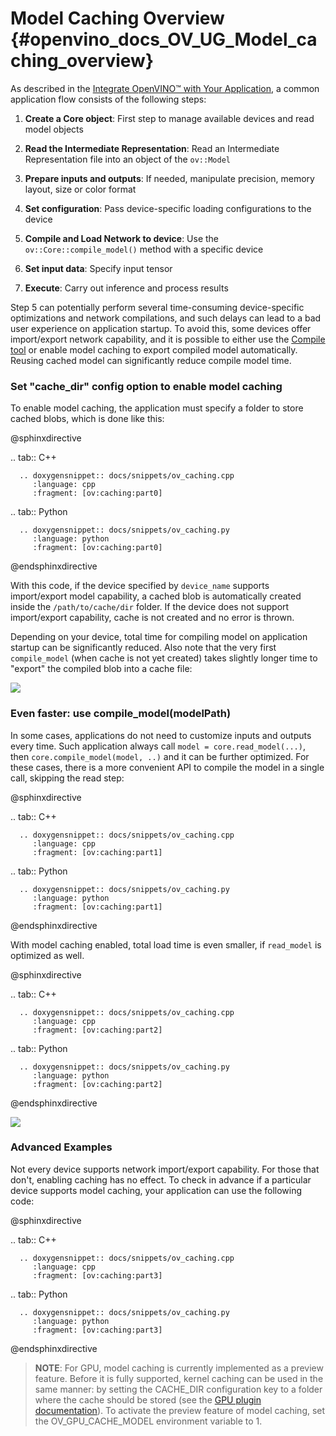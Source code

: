 # Model Caching Overview {#openvino_docs_OV_UG_Model_caching_overview}

As described in the [Integrate OpenVINO™ with Your Application](integrate_with_your_application.md), a common application flow consists of the following steps:

1. **Create a Core object**: First step to manage available devices and read model objects

2. **Read the Intermediate Representation**: Read an Intermediate Representation file into an object of the `ov::Model`

3. **Prepare inputs and outputs**: If needed, manipulate precision, memory layout, size or color format

4. **Set configuration**: Pass device-specific loading configurations to the device

5. **Compile and Load Network to device**: Use the `ov::Core::compile_model()` method with a specific device

6. **Set input data**: Specify input tensor

7. **Execute**: Carry out inference and process results

Step 5 can potentially perform several time-consuming device-specific optimizations and network compilations,
and such delays can lead to a bad user experience on application startup. To avoid this, some devices offer
import/export network capability, and it is possible to either use the [Compile tool](../../tools/compile_tool/README.md)
or enable model caching to export compiled model automatically. Reusing cached model can significantly reduce compile model time.

### Set "cache_dir" config option to enable model caching

To enable model caching, the application must specify a folder to store cached blobs, which is done like this:

@sphinxdirective

.. tab:: C++

      .. doxygensnippet:: docs/snippets/ov_caching.cpp
         :language: cpp
         :fragment: [ov:caching:part0]

.. tab:: Python

      .. doxygensnippet:: docs/snippets/ov_caching.py
         :language: python
         :fragment: [ov:caching:part0]

@endsphinxdirective

With this code, if the device specified by `device_name` supports import/export model capability, a cached blob is automatically created inside the `/path/to/cache/dir` folder.
If the device does not support import/export capability, cache is not created and no error is thrown.

Depending on your device, total time for compiling model on application startup can be significantly reduced.
Also note that the very first `compile_model` (when cache is not yet created) takes slightly longer time to "export" the compiled blob into a cache file:

![](../img/caching_enabled.svg)

### Even faster: use compile_model(modelPath)

In some cases, applications do not need to customize inputs and outputs every time. Such application always
call `model = core.read_model(...)`, then `core.compile_model(model, ..)` and it can be further optimized.
For these cases, there is a more convenient API to compile the model in a single call, skipping the read step:

@sphinxdirective

.. tab:: C++

      .. doxygensnippet:: docs/snippets/ov_caching.cpp
         :language: cpp
         :fragment: [ov:caching:part1]

.. tab:: Python

      .. doxygensnippet:: docs/snippets/ov_caching.py
         :language: python
         :fragment: [ov:caching:part1]

@endsphinxdirective

With model caching enabled, total load time is even smaller, if `read_model` is optimized as well.

@sphinxdirective

.. tab:: C++

      .. doxygensnippet:: docs/snippets/ov_caching.cpp
         :language: cpp
         :fragment: [ov:caching:part2]

.. tab:: Python

      .. doxygensnippet:: docs/snippets/ov_caching.py
         :language: python
         :fragment: [ov:caching:part2]

@endsphinxdirective

![](../img/caching_times.svg)

### Advanced Examples

Not every device supports network import/export capability. For those that don't, enabling caching has no effect.
To check in advance if a particular device supports model caching, your application can use the following code:

@sphinxdirective

.. tab:: C++

      .. doxygensnippet:: docs/snippets/ov_caching.cpp
         :language: cpp
         :fragment: [ov:caching:part3]

.. tab:: Python

      .. doxygensnippet:: docs/snippets/ov_caching.py
         :language: python
         :fragment: [ov:caching:part3]

@endsphinxdirective

> **NOTE**: For GPU, model caching is currently implemented as a preview feature. Before it is fully supported, kernel caching can be used in the same manner: by setting the CACHE_DIR configuration key to a folder where the cache should be stored (see the [GPU plugin documentation](supported_plugins/GPU.md)).
> To activate the preview feature of model caching, set the OV_GPU_CACHE_MODEL environment variable to 1.
 
